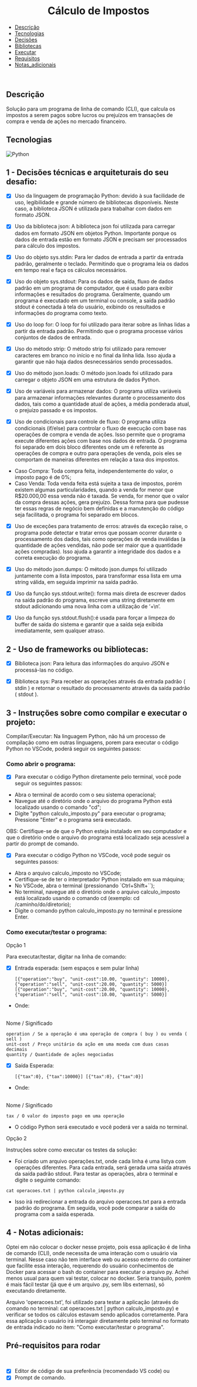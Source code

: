 # <h1 align = "center">Cálculo de Impostos</h1>

 - [Descrição](#descrição)
 - [Tecnologias](#tecnologias)
 - [Decisões](#1---decisões-técnicas-e-arquiteturais-do-seu-desafio)
 - [Bibliotecas](#2---uso-de-frameworks-ou-bibliotecas)
 - [Executar](#3---instruções-sobre-como-compilar-e-executar-o-projeto)
 - [Requisitos](#pré-requisitos-para-rodar)
 - [Notas_adicionais](#4---notas-adicionais)
 

 <br>

## Descrição

Solução para um programa de linha de comando (CLI), que calcula os impostos a serem pagos sobre lucros ou prejuízos em transações de compra e venda de ações no mercado financeiro.


 
## Tecnologias

![Python](https://img.shields.io/badge/-Python-05122A?style=flat&logo=python)&nbsp;



## 1 - Decisões técnicas e arquiteturais do seu desafio:

- [x] Uso da linguagem de programação Python: devido à sua facilidade de uso, legibilidade e grande número de bibliotecas disponíveis. Neste caso, a biblioteca JSON é utilizada para trabalhar com dados em formato JSON. 
- [x] Uso da biblioteca json: A biblioteca json foi utilizada para carregar dados em formato JSON em objetos Python. Importante porque os dados de entrada estão em formato JSON e precisam ser processados para cálculo dos impostos.

- [x] Uso do objeto sys.stdin: Para ler dados de entrada a partir da entrada padrão, geralmente o teclado. Permitindo que o programa leia os dados em tempo real e faça os cálculos necessários.

- [x] Uso do objeto sys.stdout: Para os dados de saída, fluxo de dados padrão em um programa de computador, que é usado para exibir informações e resultados do programa. Geralmente, quando um programa é executado em um terminal ou console, a saída padrão stdout é conectada à tela do usuário, exibindo os resultados e informações do programa como texto.

- [x] Uso do loop for: O loop for foi utilizado para iterar sobre as linhas lidas a partir da entrada padrão. Permitindo que o programa processe vários conjuntos de dados de entrada.

- [x] Uso do método strip: O método strip foi utilizado para remover caracteres em branco no início e no final da linha lida. Isso ajuda a garantir que não haja dados desnecessários sendo processados.

- [x] Uso do método json.loads: O método json.loads foi utilizado para carregar o objeto JSON em uma estrutura de dados Python.

- [x] Uso de variáveis para armazenar dados: O programa utiliza variáveis para armazenar informações relevantes durante o processamento dos dados, tais como a quantidade atual de ações, a média ponderada atual, o prejuízo passado e os impostos.

- [x] Uso de condicionais para controle de fluxo: O programa utiliza condicionais (if/else) para controlar o fluxo de execução com base nas operações de compra e venda de ações. Isso permite que o programa execute diferentes ações com base nos dados de entrada.
O programa foi separado em dois bloco diferentes onde um é referente as operações de compra e outro para operações de venda, pois eles se comportam de maneiras diferentes em relação a taxa dos impostos. 

- Caso Compra: Toda compra feita, independentemente do valor, o imposto pago é de 0%;
- Caso Venda: Toda venda feita está sujeita a taxa de impostos, porém existem algumas particularidades, quando a venda for menor que R$20.000,00 essa venda não é taxada. Se venda, for menor que o valor da compra dessas ações, gera prejuízo. 
Dessa forma para que pudesse ter essas regras de negócio bem definidas e a manutenção do código seja facilitada, o programa foi separado em blocos. 

- [x] Uso de exceções para tratamento de erros: através da exceção raise, o programa pode detectar e tratar erros que possam ocorrer durante o processamento dos dados, tais como operações de venda inválidas (a quantidade de ações vendidas, não pode ser maior que a quantidade ações compradas). Isso ajuda a garantir a integridade dos dados e a correta execução do programa.

- [x] Uso do método json.dumps: O método json.dumps foi utilizado juntamente com a lista impostos, para transformar essa lista em uma string válida, em seguida imprimir na saída padrão. 
- [x] Uso da função sys.stdout.write(): forma mais direta de escrever dados na saída padrão do programa, escreve uma string diretamente em stdout adicionando uma nova linha com a utilização de ‘+\n’.

- [x] Uso da função sys.stdout.flush():é usada para forçar a limpeza do buffer de saída do sistema e garantir que a saída seja exibida imediatamente, sem qualquer atraso.

## 2 - Uso de frameworks ou bibliotecas:

- [x] Biblioteca json: Para leitura das informações do arquivo JSON e processá-las no código.

- [x] Biblioteca sys: Para receber as operações através da entrada padrão ( stdin ) e retornar o resultado do processamento através da saída padrão ( stdout ).

## 3 - Instruções sobre como compilar e executar o projeto:

Compilar/Executar: Na linguagem Python, não há um processo de compilação como em outras linguagens, porem para executar o código Python no VSCode, poderá seguir os seguintes passos: 

### Como abrir o programa:

- [x] Para executar o código Python diretamente pelo terminal, você pode seguir os seguintes passos: 

- Abra o terminal de acordo com o seu sistema operacional;
- Navegue até o diretório onde o arquivo do programa Python está localizado  usando o comando "cd";
- Digite "python calculo_imposto.py" para executar o programa; Pressione "Enter" e o programa será executado.

OBS: Certifique-se de que o Python esteja instalado em seu computador e que o diretório onde o arquivo do programa está localizado seja acessível a partir do prompt de comando.


- [x] Para executar o código Python no VSCode, você pode seguir os seguintes passos:

- Abra o arquivo calculo_imposto no VSCode; 
- Certifique-se de ter o interpretador Python instalado em sua máquina;
- No VSCode, abra o terminal (pressionando `Ctrl+Shift+``);
- No terminal, navegue até o diretório onde o arquivo calculo_imposto está localizado usando o comando cd (exemplo: cd /caminho/do/diretorio);
- Digite o comando python calculo_imposto.py no terminal e pressione Enter.


### Como executar/testar o programa:

Opção 1

Para executar/testar, digitar na linha de comando: 

- [x] Entrada esperada: (sem espaços e sem pular linha)

    `[{"operation":"buy", "unit-cost":10.00, "quantity": 10000},{"operation":"sell", "unit-cost":20.00, "quantity": 5000}]
    [{"operation":"buy", "unit-cost":20.00, "quantity": 10000},{"operation":"sell", "unit-cost":10.00, "quantity": 5000}]`

- Onde:
<br>
    Nome / Significado

    operation / Se a operação é uma operação de compra ( buy ) ou venda ( sell )
    unit-cost / Preço unitário da ação em uma moeda com duas casas decimais
    quantity / Quantidade de ações negociadas

- [x] Saída Esperada: 

    `[{"tax":0}, {"tax":10000}]
    [{"tax":0}, {"tax":0}]`

- Onde:
<br>
    Nome / Significado

    tax / O valor do imposto pago em uma operação


- O código Python será executado e você poderá ver a saída no terminal.


Opção 2

Instruções sobre como executar os testes da solução:

- Foi criado um arquivo operações.txt, onde cada linha é uma listya com operações diferentes. 
Para cada entrada, será gerada uma saída através da saída padrão stdout. 
Para testar as operações, abra o terminal e digite o seguinte comando: 

`cat operacoes.txt | python calculo_imposto.py`


- Isso irá redirecionar a entrada do arquivo operacoes.txt para a entrada padrão do programa. Em seguida, você pode comparar a saída do programa com a saída esperada.



## 4 - Notas adicionais:

Optei em não colocar o docker nesse projeto, pois essa aplicação é de linha de comando (CLI), onde necessita de uma interação com o usuário via terminal. Nesse caso não tem interface web ou acesso externo do container que facilite essa interação, requerendo do usuário conhecimentos de Docker para acessar o bash do container para executar o arquivo py. 
Achei menos usual para quem vai testar, colocar no docker.  Seria tranquilo, porém é mais fácil testar (já que é um arquivo .py, sem libs externas), só executando diretamente.

Arquivo 'operacoes.txt', foi utilizado para testar a aplicação (através do comando no terminal: cat operacoes.txt | python calculo_imposto.py) e verificar se todos os cálculos estavam sendo aplicados corretamente. Para essa aplicação o usuário irá interagair diretamente pelo terminal no formato de entrada indicado no item: "Como executar/testar o programa".


## Pré-requisitos para rodar

<br/>

- [x] Editor de código de sua preferência (recomendado VS code)
ou
- [x] Prompt de comando.